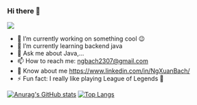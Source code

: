 ### Hi there 👋
![](https://komarev.com/ghpvc/?username=bachseo123)
- 🔭  I’m currently working on something cool 😉
- 🌱 I’m currently learning backend java
- 💬 Ask me about Java,...
- 📫 How to reach me: ngbach2307@gmail.com
- 📄 Know about me https://www.linkedin.com/in/NgXuanBach/
- ⚡ Fun fact: I really like playing League of Legends 🤪

[![Anurag's GitHub stats](https://github-readme-stats.vercel.app/api?username=NgXuanBach)](https://github.com/anuraghazra/github-readme-stats)
[![Top Langs](https://github-readme-stats.vercel.app/api/top-langs/?username=ngxuanbach&layout=compact)](https://github.com/anuraghazra/github-readme-stats)
